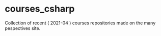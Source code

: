 # courses_csharp
Collection of recent ( 2021-04 ) courses repositories made on the many pespectives site.
